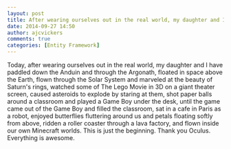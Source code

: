 ```yaml
---
layout: post
title: After wearing ourselves out in the real world, my daughter and I...
date: 2014-09-27 14:50
author: ajcvickers
comments: true
categories: [Entity Framework]
---
```

Today, after wearing ourselves out in the real world, my daughter and I have paddled down the Anduin and through the Argonath, floated in space above the Earth, flown through the Solar System and marveled at the beauty of Saturn's rings, watched some of The Lego Movie in 3D on a giant theater screen, caused asteroids to explode by staring at them, shot paper balls around a classroom and played a Game Boy under the desk, until the game came out of the Game Boy and filled the classroom, sat in a cafe in Paris as a robot, enjoyed butterflies fluttering around us and petals floating softly from above, ridden a roller coaster through a lava factory, and flown inside our own Minecraft worlds. This is just the beginning. Thank you Oculus. Everything is awesome.
